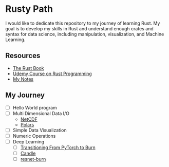 # Rusty Path

I would like to dedicate this repository to my journey of learning Rust. My goal is to develop my skills in Rust and understand enough crates and syntax for data science, including manipulation, visualization, and Machine Learning.

## Resources

- [The Rust Book](https://doc.rust-lang.org/stable/book/)
- [Udemy Course on Rust Programming](https://www.udemy.com/course/rust-programming-master-class-from-beginner-to-expert/?couponCode=ST15MT100124B)
- [My Notes](notes.md)

## My Journey

- [ ] Hello World program
- [ ] Multi Dimensional Data I/O
  - [NetCDF](https://docs.rs/netcdf/latest/netcdf/)
  - [Polars](https://pola.rs/)
- [ ] Simple Data Visualization
- [ ] Numeric Operations
- [ ] Deep Learning
  - [ ] [Transitioning From PyTorch to Burn](https://dev.to/laggui/transitioning-from-pytorch-to-burn-45m)
  - [ ] [Candle](https://github.com/huggingface/candle)
  - [ ] [resnet-burn](https://github.com/laggui/resnet-burn?tab=readme-ov-file)
